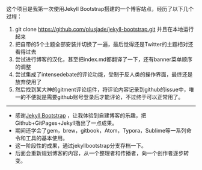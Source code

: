 这个项目是我第一次使用Jekyll Bootstrap搭建的一个博客站点，经历了以下几个过程：
1. git clone https://github.com/plusjade/jekyll-bootstrap.git 并且在本地运行起来
2. 把自带的5个主题全部安装并切换了一遍，最后觉得还是Twitter的主题相对还看得过去
3. 尝试进行博客的汉化，甚至把index.md都翻译了一下，还有banner菜单顺序的调整
4. 尝试集成了intensedebate的评论功能，受制于反人类的操作界面，最终还是放弃使用了
5. 然后找到某大神的gitment评论组件，将评论内容记录到github的issue中，唯一的不便就是需要github账号登录后才能评论，不过终于可以正常用了。
---
- 感谢[Jekyll Bootstrap](http://jekyllbootstrap.com) ，让我体验到自建博客的乐趣，把Github+GitPages+Jekyll撸出了一点成果。
- 期间还学会了gem，brew，gitbook，Atom，Typora，Sublime等一系列命令和工具的基本使用。
- 这一阶段性的成果，通过jekyllbootstrap分支存档一下。
- 后面会重新规划博客的内容，从一个整理者和传播者，向一个创作者逐步转变。
